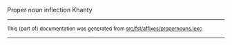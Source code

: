 Proper noun inflection
Khanty

* * *

<small>This (part of) documentation was generated from [src/fst/affixes/propernouns.lexc](https://github.com/giellalt/lang-kca/blob/main/src/fst/affixes/propernouns.lexc)</small>

---

